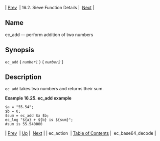 | [Prev](sieve.ref.ec_action)  | 16.2. Sieve Function Details |  [Next](sieve.ref.ec_base64_decode.php) |

<a name="sieve.ref.ec_add"></a>
## Name

ec_add — perform addition of two numbers

## Synopsis

`ec_add` { *`number1`* } { *`number2`* }

<a name="idp29165632"></a>
## Description

`ec_add` takes two numbers and returns their sum.

<a name="example.ec_add"></a>

**Example 16.25. ec_add example**

```
$a = "55.54";
$b = 0;
$sum = ec_add $a $b;
ec_log "${a} + ${b} is ${sum}";
#sum is 55.540000
```

| [Prev](sieve.ref.ec_action)  | [Up](sieve.ref.files.php) |  [Next](sieve.ref.ec_base64_decode.php) |
| ec_action  | [Table of Contents](index) |  ec_base64_decode |
